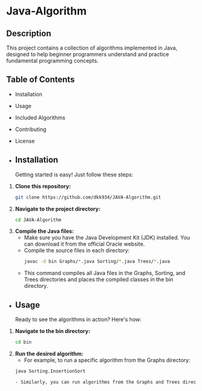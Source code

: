 # Java-Algorithm

## Description
This project contains a collection of algorithms implemented in Java, designed to help beginner programmers understand and practice fundamental programming concepts.

## Table of Contents
- Installation
- Usage
- Included Algorithms
- Contributing
- License

- ## Installation
  Getting started is easy! Just follow these steps:
  
1. **Clone this repository:**
   ```bash
   git clone https://github.com/dkk934/JAVA-Algorithm.git
2. **Navigate to the project directory:**
   ```bash
   cd JAVA-Algorithm
3. **Compile the Java files:**
   - Make sure you have the Java Development Kit (JDK) installed. You can download it from the official Oracle website.
   - Compile the source files in each directory:
     ```bash
     javac -d bin Graphs/*.java Sorting/*.java Trees/*.java
   - This command compiles all Java files in the Graphs, Sorting, and Trees directories and places the compiled classes in the bin directory.
  
- ## Usage
  Ready to see the algorithms in action? Here's how:
1. **Navigate to the bin directory:**
   ```bash
   cd bin
2. **Run the desired algorithm:**
   - For example, to run a specific algorithm from the Graphs directory:
   ```bash
   java Sorting.InsertionSort
   
   - Similarly, you can run algorithms from the Graphs and Trees directories by specifying the appropriate class name.
